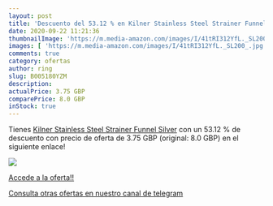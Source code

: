```yaml
---
layout: post
title: 'Descuento del 53.12 % en Kilner Stainless Steel Strainer Funnel  '
date: 2020-09-22 11:21:36
thumbnailImage: 'https://m.media-amazon.com/images/I/41tRI312YfL._SL200_.jpg'
images: [ 'https://m.media-amazon.com/images/I/41tRI312YfL._SL200_.jpg' ]
comments: true
category: ofertas
author: ring
slug: B005180YZM
description:
actualPrice: 3.75 GBP
comparePrice: 8.0 GBP
inStock: true
---
```


Tienes [Kilner Stainless Steel Strainer Funnel  Silver](https://www.amazon.com/dp/B005180YZM/?tag=redken08-20) con un 53.12 % de descuento con precio de oferta de 3.75 GBP (original: 8.0 GBP) en el siguiente enlace!

[![](https://m.media-amazon.com/images/I/41tRI312YfL._SL200_.jpg)](https://www.amazon.com/dp/B005180YZM/?tag=redken08-20)

[Accede a la oferta!!](https://www.amazon.com/dp/B005180YZM/?tag=redken08-20)

[Consulta otras ofertas en nuestro canal de telegram](https://t.me/s/ofertas25)
